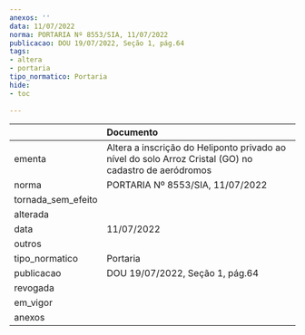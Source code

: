 ```yaml
---
anexos: ''
data: 11/07/2022
norma: PORTARIA Nº 8553/SIA, 11/07/2022
publicacao: DOU 19/07/2022, Seção 1, pág.64
tags:
- altera
- portaria
tipo_normatico: Portaria
hide: 
- toc 
 
---
```


|                    | Documento                                                                                             |
|:-------------------|:------------------------------------------------------------------------------------------------------|
| ementa             | Altera a inscrição do Heliponto privado ao nível do solo Arroz Cristal (GO) no cadastro de aeródromos |
| norma              | PORTARIA Nº 8553/SIA, 11/07/2022                                                                      |
| tornada_sem_efeito |                                                                                                       |
| alterada           |                                                                                                       |
| data               | 11/07/2022                                                                                            |
| outros             |                                                                                                       |
| tipo_normatico     | Portaria                                                                                              |
| publicacao         | DOU 19/07/2022, Seção 1, pág.64                                                                       |
| revogada           |                                                                                                       |
| em_vigor           |                                                                                                       |
| anexos             |                                                                                                       |